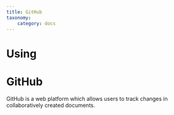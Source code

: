 ```yaml
---
title: GitHub
taxonomy:
    category: docs
---
```


# Using
# GitHub

GitHub is a web platform which allows users to track changes in collaboratively created documents.
